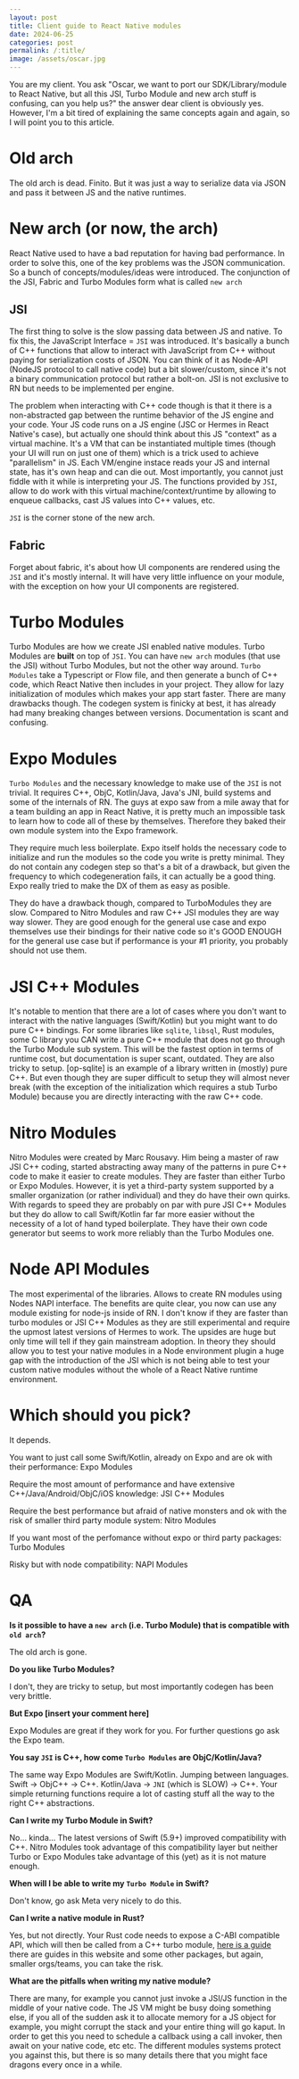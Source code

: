 ```yaml
---
layout: post
title: Client guide to React Native modules
date: 2024-06-25
categories: post
permalink: /:title/
image: /assets/oscar.jpg
---
```


You are my client. You ask "Oscar, we want to port our SDK/Library/module to React Native, but all this JSI, Turbo Module and new arch stuff is confusing, can you help us?" the answer dear client is obviously yes. However, I'm a bit tired of explaining the same concepts again and again, so I will point you to this article.

# Old arch

The old arch is dead. Finito. But it was just a way to serialize data via JSON and pass it between JS and the native runtimes.

# New arch (or now, the arch)

React Native used to have a bad reputation for having bad performance. In order to solve this, one of the key problems was the JSON communication. So a bunch of concepts/modules/ideas were introduced. The conjunction of the JSI, Fabric and Turbo Modules form what is called `new arch`

## JSI

The first thing to solve is the slow passing data between JS and native. To fix this, the JavaScript Interface = `JSI` was introduced. It's basically a bunch of C++ functions that allow to interact with JavaScript from C++ without paying for serialization costs of JSON. You can think of it as Node-API (NodeJS protocol to call native code) but a bit slower/custom, since it's not a binary communication protocol but rather a bolt-on. JSI is not exclusive to RN but needs to be implemented per engine.

The problem when interacting with C++ code though is that it there is a non-abstracted gap between the runtime behavior of the JS engine and your code. Your JS code runs on a JS engine (JSC or Hermes in React Native's case), but actually one should think about this JS "context" as a virtual machine. It's a VM that can be instantiated multiple times (though your UI will run on just one of them) which is a trick used to achieve "parallelism" in JS. Each VM/engine instace reads your JS and internal state, has it's own heap and can die out. Most importantly, you cannot just fiddle with it while is interpreting your JS. The functions provided by `JSI`, allow to do work with this virtual machine/context/runtime by allowing to enqueue callbacks, cast JS values into C++ values, etc.

`JSI` is the corner stone of the new arch.

## Fabric

Forget about fabric, it's about how UI components are rendered using the `JSI` and it's mostly internal. It will have very little influence on your module, with the exception on how your UI components are registered.

# Turbo Modules

Turbo Modules are how we create JSI enabled native modules. Turbo Modules are **built** on top of `JSI`. You can have `new arch` modules (that use the JSI) without Turbo Modules, but not the other way around. `Turbo Modules` take a Typescript or Flow file, and then generate a bunch of C++ code, which React Native then includes in your project. They allow for lazy initialization of modules which makes your app start faster. There are many drawbacks though. The codegen system is finicky at best, it has already had many breaking changes between versions. Documentation is scant and confusing.

# Expo Modules

`Turbo Modules` and the necessary knowledge to make use of the `JSI` is not trivial. It requires C++, ObjC, Kotlin/Java, Java's JNI, build systems and some of the internals of RN. The guys at expo saw from a mile away that for a team building an app in React Native, it is pretty much an impossible task to learn how to code all of these by themselves. Therefore they baked their own module system into the Expo framework.

They require much less boilerplate. Expo itself holds the necessary code to initialize and run the modules so the code you write is pretty minimal. They do not contain any codegen step so that's a bit of a drawback, but given the frequency to which codegeneration fails, it can actually be a good thing. Expo really tried to make the DX of them as easy as posible.

They do have a drawback though, compared to TurboModules they are slow. Compared to Nitro Modules and raw C++ JSI modules they are way way slower. They are good enough for the general use case and expo themselves use their bindings for their native code so it's GOOD ENOUGH for the general use case but if performance is your #1 priority, you probably should not use them.

# JSI C++ Modules

It's notable to mention that there are a lot of cases where you don't want to interact with the native languages (Swift/Kotlin) but you might want to do pure C++ bindings. For some libraries like `sqlite`, `libsql`, Rust modules, some C library you CAN write a pure C++ module that does not go through the Turbo Module sub system. This will be the fastest option in terms of runtime cost, but documentation is super scant, outdated. They are also tricky to setup. [op-sqlite] is an example of a library written in (mostly) pure C++. But even though they are super difficult to setup they will almost never break (with the exception of the initialization which requires a stub Turbo Module) because you are directly interacting with the raw C++ code.

# Nitro Modules

Nitro Modules were created by Marc Rousavy. Him being a master of raw JSI C++ coding, started abstracting away many of the patterns in pure C++ code to make it easier to create modules. They are faster than either Turbo or Expo Modules. However, it is yet a third-party system supported by a smaller organization (or rather individual) and they do have their own quirks. With regards to speed they are probably on par with pure JSI C++ Modules but they do allow to call Swift/Kotlin far far more easier without the necessity of a lot of hand typed boilerplate. They have their own code generator but seems to work more reliably than the Turbo Modules one.

# Node API Modules

The most experimental of the libraries. Allows to create RN modules using Nodes NAPI interface. The benefits are quite clear, you now can use any module existing for node-js inside of RN. I don't know if they are faster than turbo modules or JSI C++ Modules as they are still experimental and require the upmost latest versions of Hermes to work. The upsides are huge but only time will tell if they gain mainstream adoption. In theory they should allow you to test your native modules in a Node environment plugin a huge gap with the introduction of the JSI which is not being able to test your custom native modules without the whole of a React Native runtime environment.

# Which should you pick?

It depends.

You want to just call some Swift/Kotlin, already on Expo and are ok with their performance: Expo Modules

Require the most amount of performance and have extensive C++/Java/Android/ObjC/iOS knowledge: JSI C++ Modules

Require the best performance but afraid of native monsters and ok with the risk of smaller third party module system: Nitro Modules

If you want most of the perfomance without expo or third party packages: Turbo Modules

Risky but with node compatibility: NAPI Modules

# QA

**Is it possible to have a `new arch` (i.e. Turbo Module) that is compatible with `old arch`?**

The old arch is gone.

**Do you like Turbo Modules?**

I don't, they are tricky to setup, but most importantly codegen has been very brittle. 

**But Expo [insert your comment here]**

Expo Modules are great if they work for you. For further questions go ask the Expo team.

**You say `JSI` is C++, how come `Turbo Modules` are ObjC/Kotlin/Java?**

The same way Expo Modules are Swift/Kotlin. Jumping between languages. Swift → ObjC++ → C++. Kotlin/Java → `JNI` (which is SLOW) → C++. Your simple returning functions require a lot of casting stuff all the way to the right C++ abstractions.

**Can I write my Turbo Module in Swift?**

No... kinda... The latest versions of Swift (5.9+) improved compatibility with C++. Nitro Modules took advantage of this compatibility layer but neither Turbo or Expo Modules take advantage of this (yet) as it is not mature enough.

**When will I be able to write my `Turbo Module` in Swift?**

Don't know, go ask Meta very nicely to do this.

**Can I write a native module in Rust?**
 
Yes, but not directly. Your Rust code needs to expose a C-ABI compatible API, which will then be called from a C++ turbo module, [here is a guide](https://ospfranco.com/post/2024/05/08/react-native-rust-module-guide/) there are guides in this website and some other packages, but again, smaller orgs/teams, you can take the risk.


**What are the pitfalls when writing my native module?**
 
There are many, for example you cannot just invoke a JSI/JS function in the middle of your native code. The JS VM might be busy doing something else, if you all of the sudden ask it to allocate memory for a JS object for example, you might corrupt the stack and your entire thing will go kaput. In order to get this you need to schedule a callback using a call invoker, then await on your native code, etc etc. The different modules systems protect you against this, but there is so many details there that you might face dragons every once in a while.


